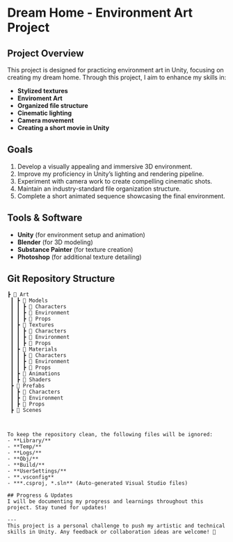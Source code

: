 # Dream Home - Environment Art Project

## Project Overview
This project is designed for practicing environment art in Unity, focusing on creating my dream home. Through this project, I aim to enhance my skills in:

- **Stylized textures**
- **Enviroment Art**
- **Organized file structure**
- **Cinematic lighting**
- **Camera movement**
- **Creating a short movie in Unity**

## Goals
1. Develop a visually appealing and immersive 3D environment.
2. Improve my proficiency in Unity’s lighting and rendering pipeline.
3. Experiment with camera work to create compelling cinematic shots.
4. Maintain an industry-standard file organization structure.
5. Complete a short animated sequence showcasing the final environment.

## Tools & Software
- **Unity** (for environment setup and animation)
- **Blender** (for 3D modeling)
- **Substance Painter** (for texture creation)
- **Photoshop** (for additional texture detailing)

## Git Repository Structure
```
┣ 📂 Art  
 ┃ ┣ 📂 Models  
 ┃ ┃ ┣ 📂 Characters  
 ┃ ┃ ┣ 📂 Environment  
 ┃ ┃ ┣ 📂 Props  
 ┃ ┣ 📂 Textures  
 ┃ ┃ ┣ 📂 Characters  
 ┃ ┃ ┣ 📂 Environment  
 ┃ ┃ ┣ 📂 Props  
 ┃ ┣ 📂 Materials  
 ┃ ┃ ┣ 📂 Characters  
 ┃ ┃ ┣ 📂 Environment  
 ┃ ┃ ┣ 📂 Props  
 ┃ ┣ 📂 Animations  
 ┃ ┣ 📂 Shaders  
 ┣ 📂 Prefabs  
 ┃ ┣ 📂 Characters  
 ┃ ┣ 📂 Environment  
 ┃ ┣ 📂 Props  
 ┣ 📂 Scenes  



To keep the repository clean, the following files will be ignored:
- **Library/**
- **Temp/**
- **Logs/**
- **Obj/**
- **Build/**
- **UserSettings/**
- **.vsconfig**
- ***.csproj, *.sln** (Auto-generated Visual Studio files)

## Progress & Updates
I will be documenting my progress and learnings throughout this project. Stay tuned for updates!

---
This project is a personal challenge to push my artistic and technical skills in Unity. Any feedback or collaboration ideas are welcome! 🚀

